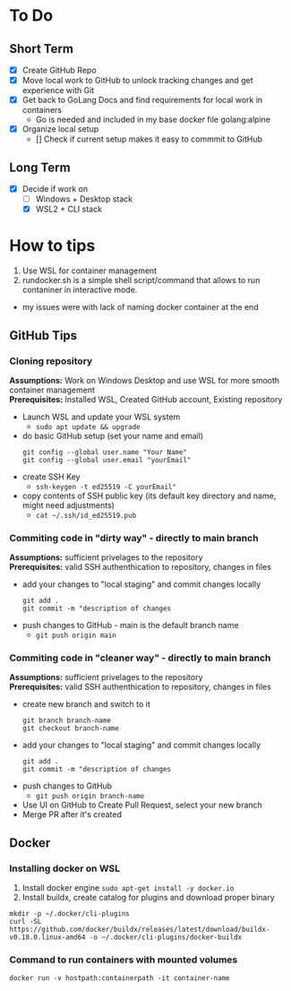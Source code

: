# To Do
## Short Term
- [x] Create GitHub Repo
- [x] Move local work to GitHub to unlock tracking changes and get experience with Git
- [x] Get back to GoLang Docs and find requirements for local work in containers
  - Go is needed and included in my base docker file golang:alpine
- [x] Organize local setup
  - [] Check if current setup makes it easy to commmit to GitHub
## Long Term 
- [x] Decide if work on 
  - [ ] Windows + Desktop stack 
  - [x] WSL2 + CLI stack  

# How to tips
1. Use WSL for container management
2. rundocker.sh is a simple shell script/command that allows to run contaniner in interactive mode.
 - my issues were with lack of naming docker container at the end
## GitHub Tips
### Cloning repository  
**Assumptions:** Work on Windows Desktop and use WSL for more smooth container management  
**Prerequisites:** Installed WSL, Created GitHub account, Existing repository  
- Launch WSL and update your WSL system 
  - `sudo apt update && upgrade`
- do basic GitHub setup (set your name and email)
  ```
  git config --global user.name "Your Name"
  git config --global user.email "yourEmail"
  ```
- create SSH Key
  - `ssh-keygen -t ed25519 -C yourEmail"`
- copy contents of SSH public key (its default key directory and name, might need adjustments)
  - `cat ~/.ssh/id_ed25519.pub`

### Commiting code in "dirty way" - directly to main branch  
**Assumptions:** sufficient privelages to the repository  
**Prerequisites:** valid SSH authenthication to repository, changes in files  
- add your changes to "local staging" and commit changes locally  
  ```
  git add .
  git commit -m "description of changes
  ``` 
- push changes to GitHub - main is the default branch name
  - `git push origin main`
### Commiting code in "cleaner way" - directly to main branch  
**Assumptions:** sufficient privelages to the repository  
**Prerequisites:** valid SSH authenthication to repository, changes in files  
- create new branch and switch to it
  ```
  git branch branch-name
  git checkout branch-name
  ``` 
- add your changes to "local staging" and commit changes locally  
  ```
  git add .
  git commit -m "description of changes
  ``` 
- push changes to GitHub 
  - `git push origin branch-name`
- Use UI on GitHub to Create Pull Request, select your new branch
- Merge PR after it's created  

## Docker
### Installing docker on WSL
1. Install docker engine 
`sudo apt-get install -y docker.io`
2. Install buildx, create catalog for plugins and download proper binary
```
mkdir -p ~/.docker/cli-plugins 
curl -SL https://github.com/docker/buildx/releases/latest/download/buildx-v0.18.0.linux-amd64 -o ~/.docker/cli-plugins/docker-buildx
```
### Command to run containers with mounted volumes  
`docker run -v hostpath:containerpath -it container-name`